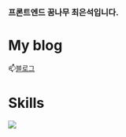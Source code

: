 ### 프론트엔드 꿈나무 최은석입니다.

<h1>My blog</h1>
📫<a href="https://velog.io/@xnelb013">블로그</a>

<h1>Skills</h1>
<img src="https://img.shields.io/badge/javascript-F7DF1E?style=flat&logo=로고이름&logoColor=white"/>
<!--
**xnelb013/xnelb013** is a ✨ _special_ ✨ repository because its `README.md` (this file) appears on your GitHub profile.

Here are some ideas to get you started:

- 🔭 I’m currently working on ...
- 🌱 I’m currently learning ...
- 👯 I’m looking to collaborate on ...
- 🤔 I’m looking for help with ...
- 💬 Ask me about ...
- 📫 How to reach me: ...
- 😄 Pronouns: ...
- ⚡ Fun fact: ...
-->
